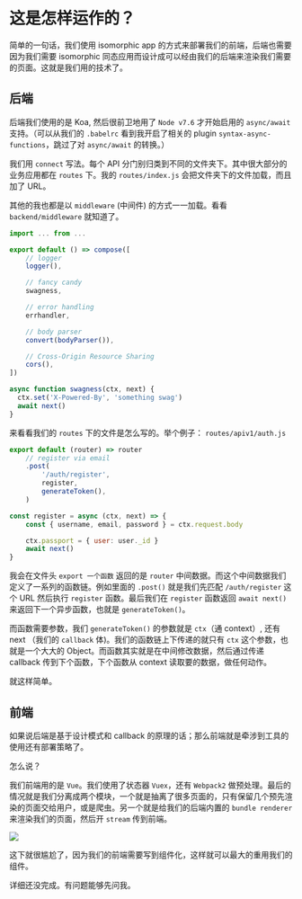 # 这是怎样运作的？

简单的一句话，我们使用 isomorphic app 的方式来部署我们的前端，后端也需要因为我们需要 isomorphic 同态应用而设计成可以经由我们的后端来渲染我们需要的页面。这就是我们用的技术了。

## 后端
后端我们使用的是 Koa, 然后很前卫地用了 `Node v7.6` 才开始启用的 `async/await` 支持。（可以从我们的 `.babelrc` 看到我开启了相关的 plugin `syntax-async-functions`，跳过了对 `async/await` 的转换。）

我们用 `connect` 写法。每个 API 分门别归类到不同的文件夹下。其中很大部分的业务应用都在 `routes` 下。我的 `routes/index.js` 会把文件夹下的文件加载，而且加了 URL。

其他的我也都是以 `middleware` (中间件) 的方式一一加载。看看 `backend/middleware` 就知道了。

```js
import ... from ...

export default () => compose([
    // logger
    logger(),

    // fancy candy
    swagness,

    // error handling
    errhandler,

    // body parser
    convert(bodyParser()),

    // Cross-Origin Resource Sharing
    cors(),
])

async function swagness(ctx, next) {
  ctx.set('X-Powered-By', 'something swag')
  await next()
}
```

来看看我们的 `routes` 下的文件是怎么写的。举个例子： `routes/apiv1/auth.js`

```js
export default (router) => router
    // register via email
    .post(
        '/auth/register',
        register,
        generateToken(),
    )

const register = async (ctx, next) => {
    const { username, email, password } = ctx.request.body

    ctx.passport = { user: user._id }
    await next()
}
```

我会在文件头 `export 一个函数` 返回的是 `router` 中间数据。而这个中间数据我们定义了一系列的函数链。例如里面的 `.post()` 就是我们先匹配 `/auth/register` 这个 URL 然后执行 `register` 函数。最后我们在 `register` 函数返回 `await next()` 来返回下一个异步函数，也就是 `generateToken()`。

而函数需要参数，我们 `generateToken()` 的参数就是 `ctx`（通 context）, 还有 next （我们的 `callback` 体)。我们的函数链上下传递的就只有 `ctx` 这个参数，也就是一个大大的 Object。而函数其实就是在中间修改数据，然后通过传递 callback 传到下个函数，下个函数从 context 读取要的数据，做任何动作。

就这样简单。

## 前端
如果说后端是基于设计模式和 callback 的原理的话；那么前端就是牵涉到工具的使用还有部署策略了。

怎么说？

我们前端用的是 `Vue`。我们使用了状态器 `Vuex`，还有 `Webpack2` 做预处理。最后的情况就是我们分离成两个模块，一个就是抽离了很多页面的，只有保留几个预先渲染的页面交给用户，或是爬虫。另一个就是给我们的后端内置的 `bundle renderer` 来渲染我们的页面，然后开 `stream` 传到前端。

![](https://cloud.githubusercontent.com/assets/499550/17607895/786a415a-5fee-11e6-9c11-45a2cfdf085c.png)

这下就很尴尬了，因为我们的前端需要写到组件化，这样就可以最大的重用我们的组件。

详细还没完成。有问题能够先问我。
